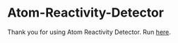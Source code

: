 # Atom-Reactivity-Detector

Thank you for using Atom Reactivity Detector.  Run [here](https://github.com/CarterW06/Atom-Reactivity-Detector/raw/master/Atom-Reactivity-Detector/RUN-ARD.jar).
